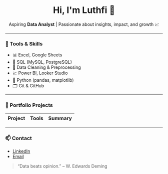 <h1 align="center">Hi, I'm Luthfi 👋</h1>

<p align="center">
  Aspiring <strong>Data Analyst</strong> | Passionate about insights, impact, and growth 📈
</p>

---

### 🧰 Tools & Skills
- 📊 Excel, Google Sheets
- 📌 SQL (MySQL, PostgreSQL)
- 🧹 Data Cleaning & Preprocessing
- 📈 Power BI, Looker Studio
- 🐍 Python (pandas, matplotlib)
- 🗂️ Git & GitHub

---

### 📁 Portfolio Projects

| Project | Tools | Summary |
|--------|-------|---------|


---

### 📫 Contact
- [LinkedIn](www.linkedin.com/in/muhammad-luthfi-saputra-058a44316)
- [Email](luthfsptr@gmail.com)

> “Data beats opinion.” – W. Edwards Deming
